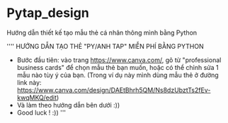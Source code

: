 # Pytap_design
Hướng dẫn thiết kế tạo mẫu thẻ cá nhân thông mình bằng Python

''''
HƯỚNG DẪN TẠO THẺ  "PY/ANH TAP" MIỄN PHÍ BẰNG PYTHON

- Bước đầu tiên: vào trang https://www.canva.com/, gõ từ 
"professional business cards"  để chọn mẫu thẻ bạn muốn, 
hoặc có thể chỉnh sửa 1 mẫu nào tùy ý của bạn.
(Trong ví dụ này mình dùng mẫu thẻ ở đường link này:
 https://www.canva.com/design/DAEtBhrh5QM/Ns8dzUbztTs2fEv-kwqMKQ/edit)
- Và làm theo hướng dẫn bên dưới :))
- Good luck ! :))
'''
